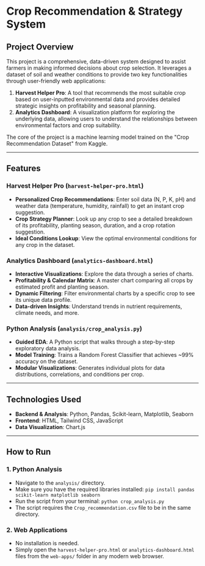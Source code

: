 # Crop Recommendation & Strategy System

## Project Overview

This project is a comprehensive, data-driven system designed to assist farmers in making informed decisions about crop selection. It leverages a dataset of soil and weather conditions to provide two key functionalities through user-friendly web applications:
1.  **Harvest Helper Pro**: A tool that recommends the most suitable crop based on user-inputted environmental data and provides detailed strategic insights on profitability and seasonal planning.
2.  **Analytics Dashboard**: A visualization platform for exploring the underlying data, allowing users to understand the relationships between environmental factors and crop suitability.

The core of the project is a machine learning model trained on the "Crop Recommendation Dataset" from Kaggle.

---

## Features

### Harvest Helper Pro (`harvest-helper-pro.html`)
* **Personalized Crop Recommendations**: Enter soil data (N, P, K, pH) and weather data (temperature, humidity, rainfall) to get an instant crop suggestion.
* **Crop Strategy Planner**: Look up any crop to see a detailed breakdown of its profitability, planting season, duration, and a crop rotation suggestion.
* **Ideal Conditions Lookup**: View the optimal environmental conditions for any crop in the dataset.

### Analytics Dashboard (`analytics-dashboard.html`)
* **Interactive Visualizations**: Explore the data through a series of charts.
* **Profitability & Calendar Matrix**: A master chart comparing all crops by estimated profit and planting season.
* **Dynamic Filtering**: Filter environmental charts by a specific crop to see its unique data profile.
* **Data-driven Insights**: Understand trends in nutrient requirements, climate needs, and more.

### Python Analysis (`analysis/crop_analysis.py`)
* **Guided EDA**: A Python script that walks through a step-by-step exploratory data analysis.
* **Model Training**: Trains a Random Forest Classifier that achieves ~99% accuracy on the dataset.
* **Modular Visualizations**: Generates individual plots for data distributions, correlations, and conditions per crop.

---

## Technologies Used

* **Backend & Analysis**: Python, Pandas, Scikit-learn, Matplotlib, Seaborn
* **Frontend**: HTML, Tailwind CSS, JavaScript
* **Data Visualization**: Chart.js

---

## How to Run

### 1. Python Analysis
* Navigate to the `analysis/` directory.
* Make sure you have the required libraries installed: `pip install pandas scikit-learn matplotlib seaborn`
* Run the script from your terminal: `python crop_analysis.py`
* The script requires the `Crop_recommendation.csv` file to be in the same directory.

### 2. Web Applications
* No installation is needed.
* Simply open the `harvest-helper-pro.html` or `analytics-dashboard.html` files from the `web-apps/` folder in any modern web browser.
